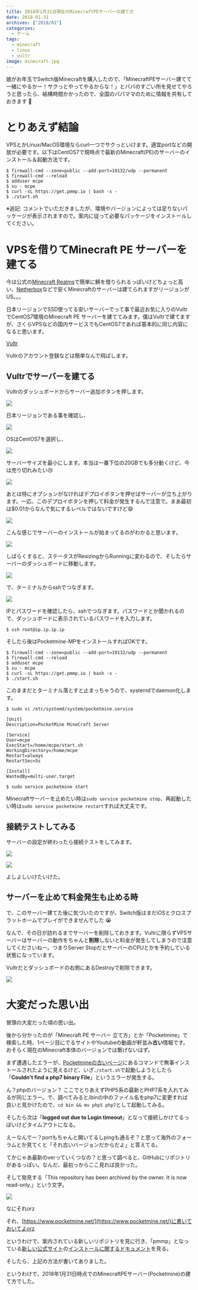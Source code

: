 ```yaml
---
title: 2018年1月31日現在のMinecraftPEサーバーの建て方
date: 2018-01-31
archives: ["2018/01"]
categories:
  - ゲーム
tags:
  - minecraft
  - linux
  - vultr
image: minecraft.jpg
---
```

娘がお年玉でSwitch版Minecraftを購入したので、「MinecraftPEサーバー建てて一緒にやるかー！サクっとやってやるからな！」とパパのすごい所を見せてやろうと思ったら、結構時間かかったので、全国のパパママのために情報を共有しておきます 🙌

<!--more-->

# とりあえず結論

VPSとかLinux/MacOS環境ならcurl一つでサクっといけます。適宜portなどの開放が必要です。以下はCentOS7で現時点で最新のMinecraft(PE)のサーバーのインストール＆起動方法です。

```
$ firewall-cmd --zone=public --add-port=19132/udp --permanent
$ firewall-cmd --reload
$ adduser mcpe
$ su - mcpe
$ curl -sL https://get.pmmp.io | bash -s -
$ ./start.sh
```

※追記: コメントでいただきましたが、環境やバージョンによっては足りないパッケージが表示されますので。案内に従って必要なパッケージをインストールしてください。

# VPSを借りてMinecraft PE サーバーを建てる

今は公式の[Minecraft Realms](https://minecraft.net/ja-jp/realms/)で簡単に鯖を借りられるっぽいけどちょっと高い、[Netherbox](https://netherbox.com)などで安くMinecraftのサーバーは建てられますがリージョンがUS。。。

日本リージョンでSSD使ってる安いサーバーでって事で最近お気に入りのVultrでCentOS7環境のMinecraft PE サーバーを建ててみます。僕はVultrで建てますが、さくらVPSなどの国内サービスでもCentOS7であれば基本的に同じ内容になると思います。

[Vultr](https://www.vultr.com/?ref=6909033)

Vultrのアカウント登録などは簡単なんで飛ばします。

## Vultrでサーバーを建てる

Vultrのダッシュボードからサーバー追加ボタンを押します。

![](/images/2018-01-31_12-21-29.png)

日本リージョンである事を確認し、

![](/images/2018-01-31_12-24-08.png)

OSはCentOS7を選択し、

![](/images/2018-01-31_12-24-49.png)

サーバーサイズを最小にします。本当は一番下位の20GBでも多分動くけど、今は売り切れみたい😢

![](/images/2018-01-31_12-25-23.png)

あとは特にオプションがなければデプロイボタンを押せばサーバーが立ち上がります。一応、このデプロイボタンを押して料金が発生するんで注意で。まあ最初は$0.01からなんで気にするレベルではないですけど😄

![](/images/2018-01-31_12-26-45.png)

こんな感じでサーバーのインストールが始まってるのがわかると思います。

![](/images/2018-01-31_12-31-20.png)

しばらくすると、ステータスがResizingからRunningに変わるので、そしたらサーバーのダッシュボードに移動します。

![](/images/2018-01-31_12-33-31.png)

で、ターミナルからsshでつなぎます。

![](/images/2018-01-31_12-34-48.png)

IPとパスワードを確認したら、sshでつなぎます。パスワードとか聞かれるので、ダッシュボードに表示されているパスワードを入力します。

```
$ ssh root@ip.ip.ip.ip
```

そしたら後はPocketmine-MPをインストールすればOKです。

```
$ firewall-cmd --zone=public --add-port=19132/udp --permanent
$ firewall-cmd --reload
$ adduser mcpe
$ su - mcpe
$ curl -sL https://get.pmmp.io | bash -s -
$ ./start.sh
```

このままだとターミナル落とすと止まっちゃうので、systemdでdaemon化します。

```
$ sudo vi /etc/systemd/system/pocketmine.service
```

```
[Unit]
Description=PocketMine MineCraft Server

[Service]
User=mcpe
ExecStart=/home/mcpe/start.sh
WorkingDirectory=/home/mcpe
Restart=always
RestartSec=5s

[Install]
WantedBy=multi-user.target
```

```
$ sudo service pocketmine start
```

Minecraftサーバーを止めたい時は`sudo service pocketmine stop`、再起動したい時は`sudo service pocketmine restart`すれば大丈夫です。

## 接続テストしてみる

サーバーの設定が終わったら接続テストをしてみます。

![](/images/2018-01-31_13-38-06.png)

![](/images/_2018-01-31_13_35_36.png)

よしよしいけたいけた。

## サーバーを止めて料金発生も止める時

で、このサーバー建てた後に気づいたのですが、Switch版はまだiOSとクロスプラットホームでプレイができませんでした 😭

なんで、その日が訪れるまでサーバーを削除しておきます。Vultrに限らずVPSサーバーはサーバーの動作をちゃんと**削除**しないと料金が発生してしまうので注意してくださいねー。つまりServer StopだとサーバーのCPUとかを予約している状態になっています。

Vultrだとダッシュボードの右側にあるDestroyで削除できます。

![](/images/2018-01-31_13-29-21.png)

# 大変だった思い出

冒頭の大変だった頃の思い出。

後から分かったのが「Minecraft PE サーバー 立て方」とか「Pocketmine」で検索した時、1ページ目にでるサイトやYoutubeの動画が軒並み**古い**情報です。おそらく現在のMinecraft本体のバージョンでは繋げないはず。

まず遭遇したエラーが、[Pocketmineの古いページ](https://www.pocketmine.net/?lang=ja)にあるコマンドで無事インストールされたように見えるけど、いざ`./start.sh`で起動しようとしたら「**Couldn't find a php7 binary File**」というエラーが発生する。

ん？phpのバージョン？ ここでとりあえずPHP5系の最新とPHP7系を入れてみるが同じエラー。で、調べてみると/binの中のファイル名をphp7に変更すれば良いと見かけたので、`cd bin && mv php5 php7`として起動してみる。

そしたら次は「**logged out due to Login timeout**」となって接続しかけてるっぽいけどタイムアウトになる。

えーなんでー？portもちゃんと開いてるしpingも通るぞ？と思って海外のフォーラムとか見てくと「それ古いバージョンだからだよ」と答えてる。

てかじゃあ最新のverっていくつなの？と思って調べると、GitHubにリポジトリがあるっぽい。なんだ、最初っからここ見れば良かった。

そして発見する「This repository has been archived by the owner. It is now read-only.」という文字。

![](/images/2018-01-31_13-15-20.png)

なにそれorz

それ、[https://www.pocketmine.net/](https://www.pocketmine.net/)に書いておいてよorz

というわけで、案内されている新しいリポジトリを見に行き、「pmmp」となっている[新しい公式サイト](https://pmmp.io/)の[インストールに関するドキュメント](//pmmp.readthedocs.io/en/rtfd/installation.html)を見る。

そしたら、上記の方法が書いてありました。

というわけで、2018年1月31日時点でのMinecraftPEサーバー(Pocketmine)の建て方でした。
